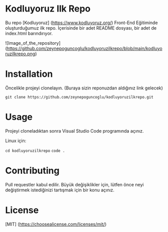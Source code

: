 # Kodluyoruz Ilk Repo

Bu repo [Kodluyoruz] (https://www.kodluyoruz.org/) Front-End Eğitiminde oluşturduğumuz ilk repo. İçerisinde bir adet README dosyası, bir adet de index.html barındırıyor.

![Image_of_the_repository] (https://github.com/zeynepoguncoglu/kodluyoruzilkrepo/blob/main/kodluyoruzilkrepo.png)

# Installation

Öncelikle projeyi clonelayın. (Buraya sizin reponuzdan aldığınız link gelecek)

`git clone https://github.com/zeynepoguncoglu/kodluyoruzilkrepo.git`

# Usage

Projeyi cloneladıktan sonra Visual Studio Code programında açınız.

Linux için:

```cd kodluyoruzilkrepo```
```code .```

# Contributing

Pull requestler kabul edilir. Büyük değişiklikler için, lütfen önce neyi değiştirmek istediğinizi tartışmak için bir konu açınız.

# License

[MIT] (https://choosealicense.com/licenses/mit/)

